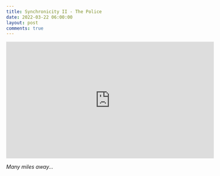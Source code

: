 ```yaml
---
title: Synchronicity II - The Police
date: 2022-03-22 06:00:00
layout: post
comments: true
---
```


<iframe width="560" height="315" src="https://www.youtube.com/embed/o5FPPoLqkCk" title="YouTube video player" frameborder="0" allow="accelerometer; autoplay; clipboard-write; encrypted-media; gyroscope; picture-in-picture" allowfullscreen></iframe>

*Many miles away...*